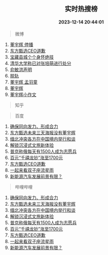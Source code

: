 <div align="center"><h2>实时热搜榜</h2><h4>2023-12-14 20:44:01</h4></div>

> 微博  

1. [董宇辉 停播](https://s.weibo.com/weibo?q=%E8%91%A3%E5%AE%87%E8%BE%89%20%E5%81%9C%E6%92%AD&t=31&band_rank=1&Refer=top)<br />
2. [东方甄选CEO道歉](https://s.weibo.com/weibo?q=%23%E4%B8%9C%E6%96%B9%E7%94%84%E9%80%89CEO%E9%81%93%E6%AD%89%23&t=31&band_rank=2&Refer=top)<br />
3. [宝藏县城个个身怀绝技](https://s.weibo.com/weibo?q=%23%E5%AE%9D%E8%97%8F%E5%8E%BF%E5%9F%8E%E4%B8%AA%E4%B8%AA%E8%BA%AB%E6%80%80%E7%BB%9D%E6%8A%80%23&t=31&band_rank=3&Refer=top)<br />
4. [清华大学称已对张培萌进行处分](https://s.weibo.com/weibo?q=%23%E6%B8%85%E5%8D%8E%E5%A4%A7%E5%AD%A6%E7%A7%B0%E5%B7%B2%E5%AF%B9%E5%BC%A0%E5%9F%B9%E8%90%8C%E8%BF%9B%E8%A1%8C%E5%A4%84%E5%88%86%23&t=31&band_rank=4&Refer=top)<br />
5. [俞敏洪声明](https://s.weibo.com/weibo?q=%23%E4%BF%9E%E6%95%8F%E6%B4%AA%E5%A3%B0%E6%98%8E%23&t=31&band_rank=5&Refer=top)<br />
6. [脱轨](https://s.weibo.com/weibo?q=%E8%84%B1%E8%BD%A8&t=31&band_rank=6&Refer=top)<br />
7. [董宇辉 孟羽童](https://s.weibo.com/weibo?q=%E8%91%A3%E5%AE%87%E8%BE%89%20%E5%AD%9F%E7%BE%BD%E7%AB%A5&t=31&band_rank=7&Refer=top)<br />
8. [董宇辉](https://s.weibo.com/weibo?q=%E8%91%A3%E5%AE%87%E8%BE%89&t=31&band_rank=8&Refer=top)<br />
9. [董宇辉小作文](https://s.weibo.com/weibo?q=%E8%91%A3%E5%AE%87%E8%BE%89%E5%B0%8F%E4%BD%9C%E6%96%87&t=31&band_rank=9&Refer=top)<br />

> 知乎  


> 百度  

1. [确保同向发力、形成合力](https://www.baidu.com/s?wd=%E7%A1%AE%E4%BF%9D%E5%90%8C%E5%90%91%E5%8F%91%E5%8A%9B%E3%80%81%E5%BD%A2%E6%88%90%E5%90%88%E5%8A%9B&sa=fyb_news&rsv_dl=fyb_news)<br />
2. [东方甄选未来三天海报没有董宇辉](https://www.baidu.com/s?wd=%E4%B8%9C%E6%96%B9%E7%94%84%E9%80%89%E6%9C%AA%E6%9D%A5%E4%B8%89%E5%A4%A9%E6%B5%B7%E6%8A%A5%E6%B2%A1%E6%9C%89%E8%91%A3%E5%AE%87%E8%BE%89&sa=fyb_news&rsv_dl=fyb_news)<br />
3. [缅北冲突各方在中国境内举行和谈](https://www.baidu.com/s?wd=%E7%BC%85%E5%8C%97%E5%86%B2%E7%AA%81%E5%90%84%E6%96%B9%E5%9C%A8%E4%B8%AD%E5%9B%BD%E5%A2%83%E5%86%85%E4%B8%BE%E8%A1%8C%E5%92%8C%E8%B0%88&sa=fyb_news&rsv_dl=fyb_news)<br />
4. [解锁沉浸式文旅新体验](https://www.baidu.com/s?wd=%E8%A7%A3%E9%94%81%E6%B2%89%E6%B5%B8%E5%BC%8F%E6%96%87%E6%97%85%E6%96%B0%E4%BD%93%E9%AA%8C&sa=fyb_news&rsv_dl=fyb_news)<br />
5. [普京称俄每天有1500人成为志愿兵](https://www.baidu.com/s?wd=%E6%99%AE%E4%BA%AC%E7%A7%B0%E4%BF%84%E6%AF%8F%E5%A4%A9%E6%9C%891500%E4%BA%BA%E6%88%90%E4%B8%BA%E5%BF%97%E6%84%BF%E5%85%B5&sa=fyb_news&rsv_dl=fyb_news)<br />
6. [百元“千禧龙钞”涨至1700元](https://www.baidu.com/s?wd=%E7%99%BE%E5%85%83%E2%80%9C%E5%8D%83%E7%A6%A7%E9%BE%99%E9%92%9E%E2%80%9D%E6%B6%A8%E8%87%B31700%E5%85%83&sa=fyb_news&rsv_dl=fyb_news)<br />
7. [东方甄选CEO道歉](https://www.baidu.com/s?wd=%E4%B8%9C%E6%96%B9%E7%94%84%E9%80%89CEO%E9%81%93%E6%AD%89&sa=fyb_news&rsv_dl=fyb_news)<br />
8. [一起来看双子座流星雨](https://www.baidu.com/s?wd=%E4%B8%80%E8%B5%B7%E6%9D%A5%E7%9C%8B%E5%8F%8C%E5%AD%90%E5%BA%A7%E6%B5%81%E6%98%9F%E9%9B%A8&sa=fyb_news&rsv_dl=fyb_news)<br />
9. [新能源汽车发展前景有限？](https://www.baidu.com/s?wd=2023%E5%B9%B4%E6%96%B0%E8%83%BD%E6%BA%90%E6%B1%BD%E8%BD%A6%E8%A1%8C%E4%B8%9A%E8%BE%9F%E8%B0%A3%E6%A6%9C&sa=fyb_news&rsv_dl=fyb_news)<br />

> 哔哩哔哩  

1. [确保同向发力、形成合力](https://www.baidu.com/s?wd=%E7%A1%AE%E4%BF%9D%E5%90%8C%E5%90%91%E5%8F%91%E5%8A%9B%E3%80%81%E5%BD%A2%E6%88%90%E5%90%88%E5%8A%9B&sa=fyb_news&rsv_dl=fyb_news)<br />
2. [东方甄选未来三天海报没有董宇辉](https://www.baidu.com/s?wd=%E4%B8%9C%E6%96%B9%E7%94%84%E9%80%89%E6%9C%AA%E6%9D%A5%E4%B8%89%E5%A4%A9%E6%B5%B7%E6%8A%A5%E6%B2%A1%E6%9C%89%E8%91%A3%E5%AE%87%E8%BE%89&sa=fyb_news&rsv_dl=fyb_news)<br />
3. [缅北冲突各方在中国境内举行和谈](https://www.baidu.com/s?wd=%E7%BC%85%E5%8C%97%E5%86%B2%E7%AA%81%E5%90%84%E6%96%B9%E5%9C%A8%E4%B8%AD%E5%9B%BD%E5%A2%83%E5%86%85%E4%B8%BE%E8%A1%8C%E5%92%8C%E8%B0%88&sa=fyb_news&rsv_dl=fyb_news)<br />
4. [解锁沉浸式文旅新体验](https://www.baidu.com/s?wd=%E8%A7%A3%E9%94%81%E6%B2%89%E6%B5%B8%E5%BC%8F%E6%96%87%E6%97%85%E6%96%B0%E4%BD%93%E9%AA%8C&sa=fyb_news&rsv_dl=fyb_news)<br />
5. [普京称俄每天有1500人成为志愿兵](https://www.baidu.com/s?wd=%E6%99%AE%E4%BA%AC%E7%A7%B0%E4%BF%84%E6%AF%8F%E5%A4%A9%E6%9C%891500%E4%BA%BA%E6%88%90%E4%B8%BA%E5%BF%97%E6%84%BF%E5%85%B5&sa=fyb_news&rsv_dl=fyb_news)<br />
6. [百元“千禧龙钞”涨至1700元](https://www.baidu.com/s?wd=%E7%99%BE%E5%85%83%E2%80%9C%E5%8D%83%E7%A6%A7%E9%BE%99%E9%92%9E%E2%80%9D%E6%B6%A8%E8%87%B31700%E5%85%83&sa=fyb_news&rsv_dl=fyb_news)<br />
7. [东方甄选CEO道歉](https://www.baidu.com/s?wd=%E4%B8%9C%E6%96%B9%E7%94%84%E9%80%89CEO%E9%81%93%E6%AD%89&sa=fyb_news&rsv_dl=fyb_news)<br />
8. [一起来看双子座流星雨](https://www.baidu.com/s?wd=%E4%B8%80%E8%B5%B7%E6%9D%A5%E7%9C%8B%E5%8F%8C%E5%AD%90%E5%BA%A7%E6%B5%81%E6%98%9F%E9%9B%A8&sa=fyb_news&rsv_dl=fyb_news)<br />
9. [新能源汽车发展前景有限？](https://www.baidu.com/s?wd=2023%E5%B9%B4%E6%96%B0%E8%83%BD%E6%BA%90%E6%B1%BD%E8%BD%A6%E8%A1%8C%E4%B8%9A%E8%BE%9F%E8%B0%A3%E6%A6%9C&sa=fyb_news&rsv_dl=fyb_news)<br />
